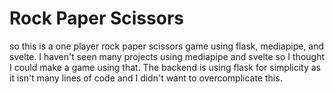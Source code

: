 # Rock Paper Scissors
so this is a one player rock paper scissors game using flask, mediapipe, and svelte. I haven't seen many projects using mediapipe and svelte so I thought I could make a game using that. The backend is using flask for simplicity as it isn't many lines of code and I didn't want to overcomplicate this.
